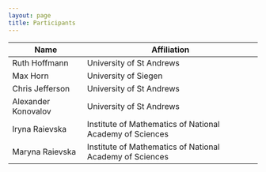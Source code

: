 ```yaml
---
layout: page
title: Participants
---
```



| Name | Affiliation |
|-------|-------|
| Ruth Hoffmann | University of St Andrews |
| Max Horn | University of Siegen |
| Chris Jefferson | University of St Andrews | 
| Alexander Konovalov | University of St Andrews |
| Iryna Raievska | Institute of Mathematics of National Academy of Sciences |
| Maryna Raievska | Institute of Mathematics of National Academy of Sciences |

<!--

<a href="{{ site.baseurl }}/images/group-photo-large.jpg">
  <img alt="Group photo for GAP Days Spring 2019 in Halle. Click for larger
  version" src="{{ site.baseurl }}/images/group-photo-small.jpg" /></a>
*Photo by [Patrick Salfeld](http://conway1.mathematik.uni-halle.de/~salfeld/index-en.html).*

<ol>
{% for p in site.data.participants %}
  <li>
    <strong>{{ p.name }}</strong>
    {% if p.affiliation != null %} ({{ p.affiliation }}){% endif %}
    {% if p.links != null %}
        {% for item in p.links %}
            <a href="{{ item[1] }}">({{ item[0] }})</a>
        {% endfor %}
    {% endif %}
    <br/>
      {% if p.talk != null %} Talk: {{ p.talk }}{% endif %}
  </li>
{% endfor %}
</ol>

{% if site.data.feedback.size > 0 %}

<ul>
{% for p in site.data.feedback %}
  <li>
    <strong>{{ p.name }}</strong>
    {% if p.package != null %} (author of {{ p.package }}){% endif %}
    <br/>
    {% if p.feedback != null %} {{ p.feedback }}{% endif %}
  </li>
{% endfor %}
</ul>

{% endif %}
-->
